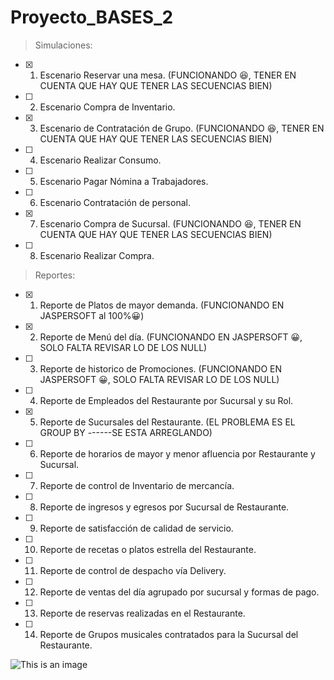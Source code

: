 # Proyecto_BASES_2

> Simulaciones:

- [x] 1)  Escenario Reservar una mesa.            (FUNCIONANDO 😆, TENER EN CUENTA QUE HAY QUE TENER LAS SECUENCIAS BIEN)
- [ ] 2)  Escenario Compra de Inventario.
- [x] 3)  Escenario de Contratación de Grupo.            (FUNCIONANDO 😆, TENER EN CUENTA QUE HAY QUE TENER LAS SECUENCIAS BIEN)
- [ ] 4)  Escenario Realizar Consumo.
- [ ] 5)  Escenario Pagar Nómina a Trabajadores.
- [ ] 6)  Escenario Contratación de personal.
- [x] 7)  Escenario Compra de Sucursal.            (FUNCIONANDO 😆, TENER EN CUENTA QUE HAY QUE TENER LAS SECUENCIAS BIEN)
- [ ] 8)  Escenario Realizar Compra.

> Reportes:

- [x] 1)  Reporte de Platos de mayor demanda.                         (FUNCIONANDO EN JASPERSOFT  al 100%😀)
- [x] 2)  Reporte de Menú del día.                                    (FUNCIONANDO EN JASPERSOFT 😀, SOLO FALTA REVISAR LO DE LOS NULL)
- [ ] 3)  Reporte de historico de Promociones.                        (FUNCIONANDO EN JASPERSOFT 😀, SOLO FALTA REVISAR LO DE LOS NULL)
- [ ] 4)  Reporte de Empleados del Restaurante por Sucursal y su Rol.
- [x] 5)  Reporte de Sucursales del Restaurante.                    (EL PROBLEMA ES EL GROUP BY ------SE ESTA ARREGLANDO)
- [ ] 6)  Reporte de horarios de mayor y menor afluencia por Restaurante y Sucursal.
- [ ] 7)  Reporte de control de Inventario de mercancía.
- [ ] 8)  Reporte de ingresos y egresos por Sucursal de Restaurante.
- [ ] 9)  Reporte de satisfacción de calidad de servicio.
- [ ] 10)  Reporte de recetas o platos estrella del Restaurante.
- [ ] 11)  Reporte de control de despacho vía Delivery.
- [ ] 12)  Reporte de ventas del día agrupado por sucursal y formas de pago.
- [ ] 13)  Reporte de reservas realizadas en el Restaurante.
- [ ] 14)  Reporte de Grupos musicales contratados para la Sucursal del Restaurante.

![This is an image](https://encrypted-tbn0.gstatic.com/images?q=tbn:ANd9GcQetv0pyynebw9fsjAYFVAmMdAailUHKOwFpdRKwkmw_dvECF7JwJT-BeFn5R2WzUR-Ex0&usqp=CAU)
